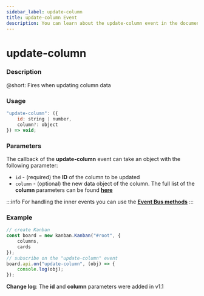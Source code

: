```yaml
---
sidebar_label: update-column
title: update-column Event
description: You can learn about the update-column event in the documentation of the DHTMLX JavaScript Kanban library. Browse developer guides and API reference, try out code examples and live demos, and download a free 30-day evaluation version of DHTMLX Kanban.
---
```


# update-column

### Description

@short: Fires when updating column data

### Usage

~~~jsx {}
"update-column": ({
	id: string | number,
	column?: object
}) => void;
~~~

### Parameters

The callback of the **update-column** event can take an object with the following parameter:

- `id` - (required) the **ID** of the column to be updated
- `column` - (optional) the new data object of the column. The full list of the **column** parameters can be found [**here**](api/config/js_kanban_columns_config.md)

:::info
For handling the inner events you can use the [**Event Bus methods**](api/api_overview.md/#event-bus-methods)
:::

### Example

~~~jsx {7-9}
// create Kanban
const board = new kanban.Kanban("#root", {
	columns,
	cards
});
// subscribe on the "update-column" event
board.api.on("update-column", (obj) => {
	console.log(obj);
});
~~~

**Change log**: The **id** and **column** parameters were added in v1.1